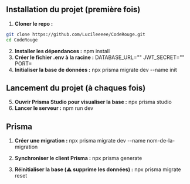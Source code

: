 ## Installation du projet (première fois)

1. **Cloner le repo :**

```bash
git clone https://github.com/Lucileeeee/CodeRouge.git
cd CodeRouge
```

2. **Installer les dépendances :**
   npm install
3. **Créer le fichier .env à la racine :**
   DATABASE_URL=""
   JWT_SECRET=""
   PORT=
4. **Initialiser la base de données :**
   npx prisma migrate dev --name init

## Lancement du projet (à chaques fois)

5. **Ouvrir Prisma Studio pour visualiser la base :**
   npx prisma studio
6. **Lancer le serveur :**
   npm run dev

## Prisma

1. **Créer une migration :**
   npx prisma migrate dev --name nom-de-la-migration
2. **Synchroniser le client Prisma :**
   npx prisma generate

3. **Réinitialiser la base (⚠️ supprime les données) :**
   npx prisma migrate reset
